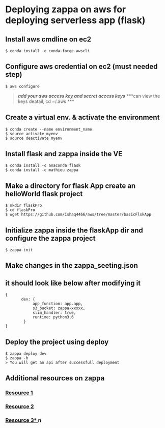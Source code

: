 # Deploying zappa on aws for deploying serverless app (flask)

## Install aws cmdline on ec2

```
$ conda install -c conda-forge awscli
```

## Configure aws credential on ec2 (must needed step)
```
$ aws configure
```
> ***add your aws access key and secret access keys***
> ***can view the keys deatail, cd ~/.aws ***



## Create a virtual env. & activate the environment
```
$ conda create --name environment_name
$ source activate myenv
$ source deactivate myenv
```

## Install flask and zappa inside the VE
```
$ conda install -c anaconda flask
$ conda install -c mathieu zappa
```


## Make a directory for flask App create an helloWorld flask project
```
$ mkdir flaskPro
$ cd flaskPro
$ wget https://github.com/ishaq4466/aws/tree/master/basicFlskApp
```


## Initialize zappa inside the flaskApp dir and configure the zappa project
```
$ zappa init
```


## Make changes in the zappa_seeting.json
## it should look like below after modifying it 
``` 
{
       dev: {
            app_function: app.app,
            s3_bucket: zappa-xxxxx,
            slim_handler: true,
            runtime: python3.6
        }
} 
```


## Deploy the project using deploy 
```
$ zappa deploy dev
$ zappa -h 
> You will get an api after successfull deployment
```


## Additional resources on zappa
### [Resource 1](https://hackernoon.com/deploy-a-serverless-flask-application-on-aws-lambda-d8ca58af42a4)
### [Resource 2](https://medium.com/@patrickmichelberger/how-to-deploy-a-serverless-machine-learning-microservice-with-aws-lambda-aws-api-gateway-and-d5b8cbead846)
### [Resource 3* ](https://github.com/Miserlou/Zappa/issues/1471#issuecomment-381437537)n








